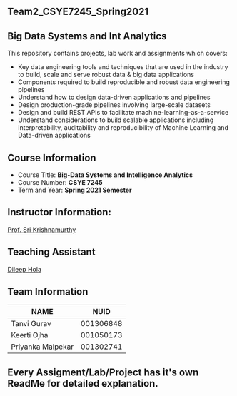 ## Team2_CSYE7245_Spring2021

## Big Data Systems and Int Analytics

This repository contains projects, lab work and assignments which covers:

* Key data engineering tools and techniques that are used in the industry to build, scale and serve robust data & big data applications 
* Components required to build reproducible and robust data engineering pipelines
* Understand how to design data-driven applications and pipelines
* Design production-grade pipelines involving large-scale datasets
* Design and build REST APIs to facilitate machine-learning-as-a-service
* Understand considerations to build scalable applications including interpretability,
auditability and reproducibility of Machine Learning and Data-driven applications

## Course Information
* Course Title: **Big-Data Systems and Intelligence Analytics**
* Course Number: **CSYE 7245**
* Term and Year: **Spring 2021 Semester**

## Instructor Information:
[Prof. Sri Krishnamurthy](https://www.linkedin.com/in/srikrishnamurthy/)

## Teaching Assistant
[Dileep Hola](https://www.linkedin.com/in/dileepholla/)

## Team Information

| NAME              |     NUID        |
|------------------ |-----------------|
|   Tanvi Gurav     |   001306848     |
|   Keerti Ojha     |   001050173     |
| Priyanka Malpekar |   001302741     |


## Every Assigment/Lab/Project has it's own ReadMe for detailed explanation.





